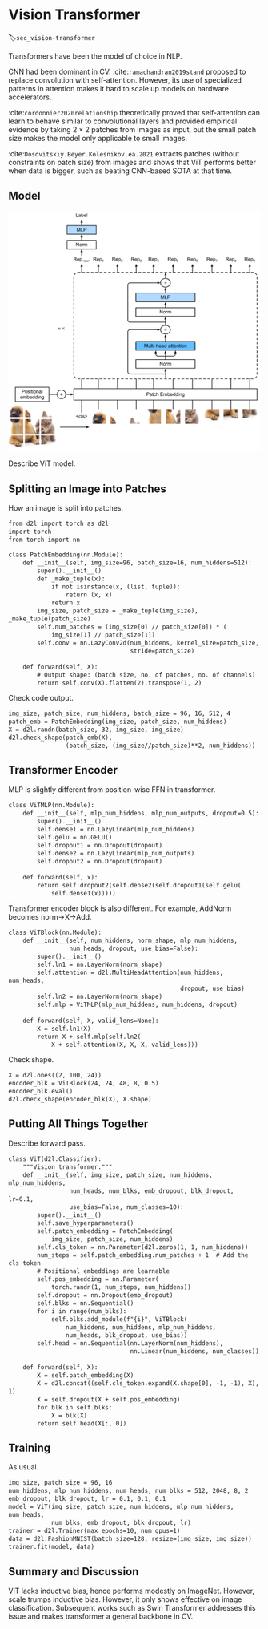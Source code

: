 # Vision Transformer
:label:`sec_vision-transformer`

Transformers have been the model of choice in NLP.

CNN had been dominant in CV. :cite:`ramachandran2019stand` proposed to replace convolution with self-attention. 
However, its use of specialized patterns in attention makes it hard to scale up models on hardware accelerators.

:cite:`cordonnier2020relationship` theoretically proved that self-attention can learn to behave similar to convolutional layers and provided empirical evidence by taking $2 \times 2$ patches from images as input, but the small patch size makes the model only applicable to small images.

:cite:`Dosovitskiy.Beyer.Kolesnikov.ea.2021` extracts patches (without constraints on patch size) from images and shows that ViT performs better when data is bigger, such as beating CNN-based SOTA at that time.


## Model

![fig on model overview](../img/vit.svg)

Describe ViT model. 



## Splitting an Image into Patches

How an image is split into patches.

```{.python .input  n=1}
from d2l import torch as d2l
import torch
from torch import nn
```

```{.python .input  n=2}
class PatchEmbedding(nn.Module):
    def __init__(self, img_size=96, patch_size=16, num_hiddens=512):
        super().__init__()
        def _make_tuple(x):
            if not isinstance(x, (list, tuple)):
                return (x, x)
            return x
        img_size, patch_size = _make_tuple(img_size), _make_tuple(patch_size)
        self.num_patches = (img_size[0] // patch_size[0]) * (
            img_size[1] // patch_size[1])
        self.conv = nn.LazyConv2d(num_hiddens, kernel_size=patch_size,
                                  stride=patch_size)

    def forward(self, X):
        # Output shape: (batch size, no. of patches, no. of channels)
        return self.conv(X).flatten(2).transpose(1, 2)
```

Check code output.

```{.python .input  n=9}
img_size, patch_size, num_hiddens, batch_size = 96, 16, 512, 4
patch_emb = PatchEmbedding(img_size, patch_size, num_hiddens)
X = d2l.randn(batch_size, 32, img_size, img_size)
d2l.check_shape(patch_emb(X),
                (batch_size, (img_size//patch_size)**2, num_hiddens))
```

## Transformer Encoder

MLP is slightly different from position-wise FFN in transformer.

```{.python .input}
class ViTMLP(nn.Module):
    def __init__(self, mlp_num_hiddens, mlp_num_outputs, dropout=0.5):
        super().__init__()
        self.dense1 = nn.LazyLinear(mlp_num_hiddens)
        self.gelu = nn.GELU()
        self.dropout1 = nn.Dropout(dropout)
        self.dense2 = nn.LazyLinear(mlp_num_outputs)
        self.dropout2 = nn.Dropout(dropout)

    def forward(self, x):
        return self.dropout2(self.dense2(self.dropout1(self.gelu(
            self.dense1(x)))))
```

Transformer encoder block is also different. For example, AddNorm becomes norm->X->Add.

```{.python .input}
class ViTBlock(nn.Module):
    def __init__(self, num_hiddens, norm_shape, mlp_num_hiddens, 
                 num_heads, dropout, use_bias=False):
        super().__init__()
        self.ln1 = nn.LayerNorm(norm_shape)
        self.attention = d2l.MultiHeadAttention(num_hiddens, num_heads, 
                                                dropout, use_bias)
        self.ln2 = nn.LayerNorm(norm_shape)
        self.mlp = ViTMLP(mlp_num_hiddens, num_hiddens, dropout)

    def forward(self, X, valid_lens=None):
        X = self.ln1(X)
        return X + self.mlp(self.ln2(
            X + self.attention(X, X, X, valid_lens)))
```

Check shape.

```{.python .input}
X = d2l.ones((2, 100, 24))
encoder_blk = ViTBlock(24, 24, 48, 8, 0.5)
encoder_blk.eval()
d2l.check_shape(encoder_blk(X), X.shape)
```

## Putting All Things Together

Describe forward pass.

```{.python .input}
class ViT(d2l.Classifier):
    """Vision transformer."""
    def __init__(self, img_size, patch_size, num_hiddens, mlp_num_hiddens,
                 num_heads, num_blks, emb_dropout, blk_dropout, lr=0.1,
                 use_bias=False, num_classes=10):
        super().__init__()
        self.save_hyperparameters()
        self.patch_embedding = PatchEmbedding(
            img_size, patch_size, num_hiddens)
        self.cls_token = nn.Parameter(d2l.zeros(1, 1, num_hiddens))
        num_steps = self.patch_embedding.num_patches + 1  # Add the cls token
        # Positional embeddings are learnable
        self.pos_embedding = nn.Parameter(
            torch.randn(1, num_steps, num_hiddens))
        self.dropout = nn.Dropout(emb_dropout)
        self.blks = nn.Sequential()
        for i in range(num_blks):
            self.blks.add_module(f"{i}", ViTBlock(
                num_hiddens, num_hiddens, mlp_num_hiddens,
                num_heads, blk_dropout, use_bias))
        self.head = nn.Sequential(nn.LayerNorm(num_hiddens),
                                  nn.Linear(num_hiddens, num_classes))

    def forward(self, X):
        X = self.patch_embedding(X)
        X = d2l.concat((self.cls_token.expand(X.shape[0], -1, -1), X), 1)
        X = self.dropout(X + self.pos_embedding)
        for blk in self.blks:
            X = blk(X)
        return self.head(X[:, 0])
```

## Training

As usual.

```{.python .input}
img_size, patch_size = 96, 16
num_hiddens, mlp_num_hiddens, num_heads, num_blks = 512, 2048, 8, 2
emb_dropout, blk_dropout, lr = 0.1, 0.1, 0.1
model = ViT(img_size, patch_size, num_hiddens, mlp_num_hiddens, num_heads,
            num_blks, emb_dropout, blk_dropout, lr)
trainer = d2l.Trainer(max_epochs=10, num_gpus=1)
data = d2l.FashionMNIST(batch_size=128, resize=(img_size, img_size))
trainer.fit(model, data)

```

## Summary and Discussion

ViT lacks inductive bias, hence performs modestly on ImageNet. However, scale trumps inductive bias. However, it only shows effective on image classification. Subsequent works such as Swin Transformer addresses this issue and makes transformer a general backbone in CV.
